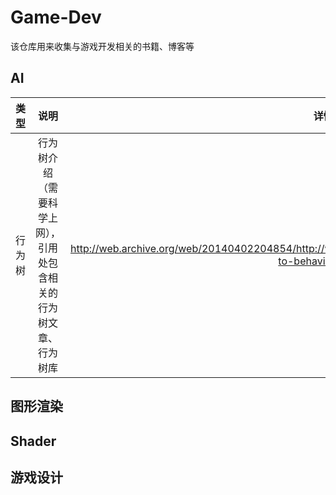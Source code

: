 # Game-Dev
该仓库用来收集与游戏开发相关的书籍、博客等

## AI

|  类型  |                             说明                             |                             详情                             |
| :----: | :----------------------------------------------------------: | :----------------------------------------------------------: |
| 行为树 | 行为树介绍（需要科学上网），引用处包含相关的行为树文章、行为树库 | http://web.archive.org/web/20140402204854/http://www.altdevblogaday.com/2011/02/24/introduction-to-behavior-trees/ |

## 图形渲染



## Shader



## 游戏设计

